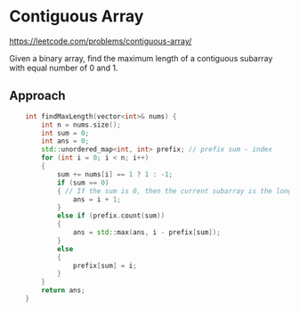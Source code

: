 # Contiguous Array

https://leetcode.com/problems/contiguous-array/

Given a binary array, find the maximum length of a contiguous subarray with equal number of 0 and 1.

## Approach

``` C++
    int findMaxLength(vector<int>& nums) {
        int n = nums.size();
        int sum = 0;
        int ans = 0;
        std::unordered_map<int, int> prefix; // prefix sum - index
        for (int i = 0; i < n; i++)
        {
            sum += nums[i] == 1 ? 1 : -1;
            if (sum == 0)
            { // If the sum is 0, then the current subarray is the longest subarray with equal number of 0 and 1.
                ans = i + 1;
            }
            else if (prefix.count(sum))
            {
                ans = std::max(ans, i - prefix[sum]);
            }
            else
            {
                prefix[sum] = i;
            }
        }
        return ans;
    }
```